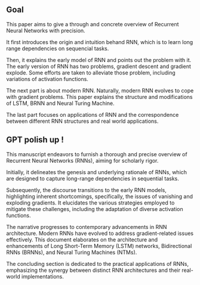 ## Goal

This paper aims to give a through and concrete overview of Recurrent Neural Networks with precision.

It first introduces the origin and intuition behand RNN, which is to learn long range dependencies on sequencial tasks.

Then, it explains the early model of RNN and points out the problem with it. The early version of RNN has two problems, gradient descent and gradient explode. Some efforts are taken to alleviate those problem, including variations of activation functions.

The next part is about modern RNN. Naturally, modern RNN evolves to cope with gradient problems. This paper explains the structure and modifications of LSTM, BRNN and Neural Turing Machine.

The last part focuses on applications of RNN and the correspondence between different RNN structures and real world applications.

## GPT polish up !

This manuscript endeavors to furnish a thorough and precise overview of Recurrent Neural Networks (RNNs), aiming for scholarly rigor.

Initially, it delineates the genesis and underlying rationale of RNNs, which are designed to capture long-range dependencies in sequential tasks.

Subsequently, the discourse transitions to the early RNN models, highlighting inherent shortcomings, specifically, the issues of vanishing and exploding gradients. It elucidates the various strategies employed to mitigate these challenges, including the adaptation of diverse activation functions.

The narrative progresses to contemporary advancements in RNN architecture. Modern RNNs have evolved to address gradient-related issues effectively. This document elaborates on the architecture and enhancements of Long Short-Term Memory (LSTM) networks, Bidirectional RNNs (BRNNs), and Neural Turing Machines (NTMs).

The concluding section is dedicated to the practical applications of RNNs, emphasizing the synergy between distinct RNN architectures and their real-world implementations.